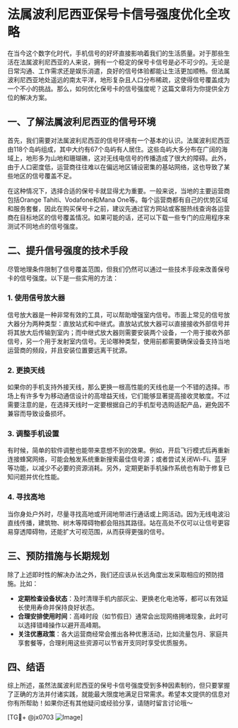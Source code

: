 # 法属波利尼西亚保号卡信号强度优化全攻略

在当今这个数字化时代，手机信号的好坏直接影响着我们的生活质量。对于那些生活在法属波利尼西亚的人来说，拥有一个稳定的保号卡信号是必不可少的。无论是日常沟通、工作需求还是娱乐消遣，良好的信号体验都能让生活更加顺畅。但法属波利尼西亚地处遥远的南太平洋，地形复杂且人口分布稀疏，这使得信号覆盖成为一个不小的挑战。那么，如何优化保号卡的信号强度呢？这篇文章将为你提供全方位的解决方案。

## 一、了解法属波利尼西亚的信号环境

首先，我们需要对法属波利尼西亚的信号环境有一个基本的认识。法属波利尼西亚由118个岛屿组成，其中大约有67个岛屿有人居住。这些岛屿大多分布在广阔的海域上，地形多为山地和珊瑚礁，这对无线电信号的传播造成了很大的障碍。此外，由于人口密度低，运营商往往难以在偏远地区铺设密集的基站网络，这也导致了某些地区的信号覆盖不足。

在这种情况下，选择合适的保号卡就显得尤为重要。一般来说，当地的主要运营商包括Orange Tahiti、Vodafone和Mana One等。每个运营商都有自己的优势区域和服务套餐，因此在购买保号卡之前，建议先通过官方网站或客服热线查询各运营商在目标地区的信号覆盖情况。如果可能的话，还可以下载一些专门的应用程序来测试不同地点的信号强度。

## 二、提升信号强度的技术手段

尽管地理条件限制了信号覆盖范围，但我们仍然可以通过一些技术手段来改善保号卡的信号强度。以下是一些实用的方法：

### 1. 使用信号放大器

信号放大器是一种非常有效的工具，可以帮助增强室内信号。市面上常见的信号放大器分为两种类型：直放站式和中继式。直放站式放大器可以直接接收外部信号并将其放大后传输到室内；而中继式放大器则需要安装两个设备，一个用于接收外部信号，另一个用于发射室内信号。无论哪种类型，使用前都需要确保设备支持当地运营商的频段，并且安装位置要远离干扰源。

### 2. 更换天线

如果你的手机支持外接天线，那么更换一根高性能的天线也是一个不错的选择。市场上有许多专为移动通信设计的高增益天线，它们能够显著提高接收灵敏度。不过需要注意的是，在选择天线时一定要根据自己的手机型号选购适配产品，避免因不兼容而导致设备损坏。

### 3. 调整手机设置

有时候，简单的软件调整也能带来意想不到的效果。例如，开启飞行模式后再重新连接蜂窝网络，可能会触发系统重新搜索最佳信号源；或者尝试关闭Wi-Fi、蓝牙等功能，以减少不必要的资源消耗。另外，定期更新手机操作系统也有助于修复已知问题并优化性能。

### 4. 寻找高地

当你身处户外时，尽量寻找高地或开阔地带进行通话或上网活动。因为无线电波沿直线传播，建筑物、树木等障碍物都会阻挡其路径。站在高处不仅可以让信号更容易穿透障碍物，还能扩大可视范围，从而获得更强的信号。

## 三、预防措施与长期规划

除了上述即时性的解决办法之外，我们还应该从长远角度出发采取相应的预防措施。比如：

- **定期检查设备状态**：及时清理手机内部灰尘、更换老化电池等，都可以有效延长使用寿命并保持良好状态。
- **合理安排使用时间**：高峰时段（如节假日）通常会出现网络拥堵现象，此时可以选择错峰操作以避开高峰期。
- **关注优惠政策**：各大运营商经常会推出各种优惠活动，比如流量包月、家庭共享套餐等，合理利用这些资源可以节省开支同时享受优质服务。

## 四、结语

综上所述，虽然法属波利尼西亚的保号卡信号强度受到多种因素制约，但只要掌握了正确的方法并付诸实践，就能最大限度地满足日常需求。希望本文提供的信息对你有所帮助！如果你还有其他疑问或经验分享，请随时留言讨论哦～

[TG💪+ @jx0703 ![Image](https://github.com/user-attachments/assets/dbca1d08-cadb-493c-b0ec-ad6f7a83f270)]